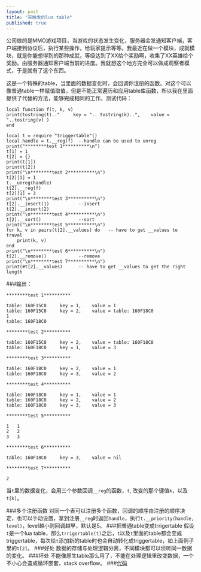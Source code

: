 ```yaml
---
layout: post
title: "带触发的lua table"
published: true
---
```


公司做的是MMO游戏项目，当游戏的状态发生变化，服务器会发通知客户端，客户端接到协议后，执行某些操作，给玩家提示等等。我最近在做一个模块，成就模块，就是你能想得到的那种成就，等级达到了XX给个奖励啊，收集了XX英雄给个奖励。由服务器通知客户端当前的进度。我就想这个地方完全可以做成观察者模式，于是就有了这个东西。

这是一个特殊的table，当里面的数据变化时，会回调你注册的函数。对这个可以像普通table一样赋值取值，但是不能正常遍历和应用table库函数，所以我在里面提供了代替的方法，能够完成相同的工作。测试代码：

	local function f(t, k, v)
	print(tostring(t).."     key = ".. tostring(k)..",    value = "..tostring(v) )
	end

	local t = require "triggertable"()
	local handle = t.__reg(f)  --handle can be used to unreg
	print("********test 1**********\n")
	t[1] = 1
	t[2] = {}
	print(t[1])
	print(t[2])
	print("\n********test 2**********\n")
	t[2][1] = 1
	t.__unreg(handle)          
	t[2].__reg(f)
	t[2][1] = 3
	print("\n********test 3**********\n")
	t[2].__insert(1)           --insert
	t[2].__insert(2)
	print("\n********test 4**********\n")
	t[2].__sort()              --sort
	print("\n********test 5**********\n")
	for k, v in pairs(t[2].__values) do   -- have to get __values to travel
	    print(k, v)
	end
	print("\n********test 6**********\n")
	t[2].__remove()			   --remove
	print("\n********test 7**********\n")
	print(#t[2].__values)      -- have to get __values to get the right length

###输出：

	********test 1**********

	table: 160F15C8     key = 1,    value = 1
	table: 160F15C8     key = 2,    value = table: 160F18C0
	1
	table: 160F18C0

	********test 2**********

	table: 160F15C8     key = 2,    value = table: 160F18C0
	table: 160F18C0     key = 1,    value = 3

	********test 3**********

	table: 160F18C0     key = 2,    value = 1
	table: 160F18C0     key = 3,    value = 2

	********test 4**********

	table: 160F18C0     key = 1,    value = 1
	table: 160F18C0     key = 2,    value = 2
	table: 160F18C0     key = 3,    value = 3

	********test 5**********

	1	1
	2	2
	3	3

	********test 6**********

	table: 160F18C0     key = 3,    value = nil

	********test 7**********

	2

当`t`里的数据变化，会用三个参数回调`__reg`的函数，`t`, 改变的那个键值`k`，以及`t[k]`。

###多个注册函数
对同一个表可以注册多个函数，回调的顺序由注册的顺序决定，也可以手动设置，拿到注册`__reg`时返回`handle`，执行`t.__priority(handle, level)`，level越小则回调越早，默认是5。
###把普通table变成trrigertable
假设`t`是一个lua table，那么`trrigertable(t)`之后，`t`以及`t`里面的table都会变成triggertable，每次给`t`添加新的table时也会自动转化成triggertable，如上面例子里的`t[2]`。
###好处
数据的存储与处理逻辑分离，不同模块都可以侦听同一数据的变化。
###坏处
不能像原生table那么用了，不能在处理逻辑里改变数据，一个不小心会造成循环嵌套，stack overflow。
###[代码](https://github.com/asqbtcupid/lua_triggertable)
